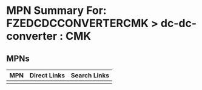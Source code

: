 



# MPN Summary For: FZEDCDCCONVERTERCMK > dc-dc-converter : CMK

## MPNs
  

|MPN|Direct Links|Search Links|
| :--- | :--- | :--- |
||||
